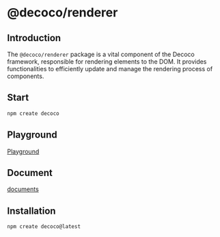 # @decoco/renderer

## Introduction

The `@decoco/renderer` package is a vital component of the Decoco framework, responsible for rendering elements to the DOM. It provides functionalities to efficiently update and manage the rendering process of components.

## Start

```bash
npm create decoco
```

## Playground

[Playground](https://stackblitz.com/~/github.com/star-ll/Deco-Playground)

## Document

[documents](https://star-ll.github.io/Deco/)

## Installation

```bash
npm create decoco@latest
```
